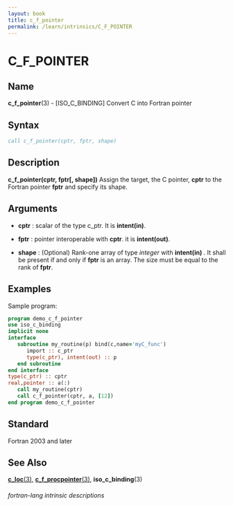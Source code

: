 ```yaml
---
layout: book
title: c_f_pointer
permalink: /learn/intrinsics/C_F_POINTER
---
```

# C_F_POINTER
## __Name__

__c\_f\_pointer__(3) - \[ISO\_C\_BINDING\] Convert C into Fortran pointer


## __Syntax__
```fortran
call c_f_pointer(cptr, fptr, shape)
```
## __Description__

__c\_f\_pointer(cptr, fptr\[, shape\])__ Assign the target, the C
pointer, __cptr__ to the Fortran pointer __fptr__ and specify its shape.

## __Arguments__

  - __cptr__
    : scalar of the type c\_ptr. It is __intent(in)__.

  - __fptr__
    : pointer interoperable with __cptr__. it is __intent(out)__.

  - __shape__
    : (Optional) Rank-one array of type _integer_ with __intent(in)__ .
    It shall be present if and only if __fptr__ is an array. The size
    must be equal to the rank of __fptr__.

## __Examples__

Sample program:

```fortran
program demo_c_f_pointer
use iso_c_binding
implicit none
interface
   subroutine my_routine(p) bind(c,name='myC_func')
      import :: c_ptr
      type(c_ptr), intent(out) :: p
   end subroutine
end interface
type(c_ptr) :: cptr
real,pointer :: a(:)
   call my_routine(cptr)
   call c_f_pointer(cptr, a, [12])
end program demo_c_f_pointer
```

## __Standard__

Fortran 2003 and later

## __See Also__

[__c\_loc__(3)](C_LOC),
[__c\_f\_procpointer__(3)](C_F_PROCPOINTER),
__iso\_c\_binding__(3)

###### fortran-lang intrinsic descriptions
